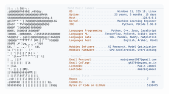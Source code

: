 <picture>
  <source srcset="https://raw.githubusercontent.com/mmazinjameel/mmazinjameel/main/dark_mode.svg?v=1745129597" media="(prefers-color-scheme: dark)">
  <img src="https://raw.githubusercontent.com/mmazinjameel/mmazinjameel/main/light_mode.svg?v=1745129597">
</picture>
